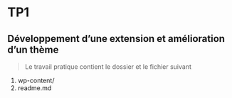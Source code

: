 # TP1

## Développement d’une extension et amélioration d’un thème



> Le travail pratique contient le dossier et le fichier suivant

1. wp-content/
2. readme.md
